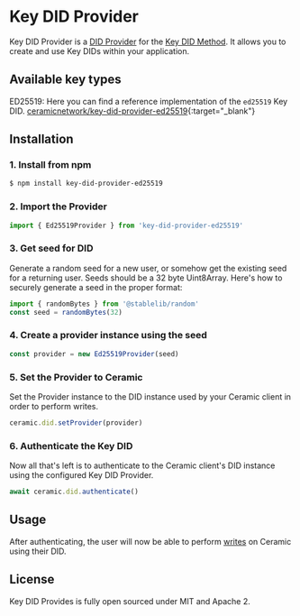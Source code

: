 # Key DID Provider
Key DID Provider is a [DID Provider](../../learn/glossary.md#did-provider) for the [Key DID Method](./method.md). It allows you to create and use Key DIDs within your application.

## Available key types

ED25519: Here you can find a reference implementation of the `ed25519` Key DID. [ceramicnetwork/key-did-provider-ed25519](https://github.com/ceramicnetwork/key-did-provider-ed25519){:target="_blank"}

## **Installation**

### 1. Install from npm

``` sh
$ npm install key-did-provider-ed25519
```

### 2. Import the Provider

``` javascript
import { Ed25519Provider } from 'key-did-provider-ed25519'
```

### 3. Get seed for DID

Generate a random seed for a new user, or somehow get the existing seed for a returning user. Seeds should be a 32 byte Uint8Array. Here's how to securely generate a seed in the proper format:

``` javascript
import { randomBytes } from '@stablelib/random'
const seed = randomBytes(32)
```

### 4. Create a provider instance using the seed

``` js
const provider = new Ed25519Provider(seed)
```

### 5. Set the Provider to Ceramic

Set the Provider instance to the DID instance used by your Ceramic client in order to perform writes.
``` javascript
ceramic.did.setProvider(provider)
```

### 6. Authenticate the Key DID
Now all that's left is to authenticate to the Ceramic client's DID instance using the configured Key DID Provider.
``` js
await ceramic.did.authenticate()
```

## **Usage**
After authenticating, the user will now be able to perform [writes](writes.md) on Ceramic using their DID.

## **License**
Key DID Provides is fully open sourced under MIT and Apache 2.

</br>
</br>
</br>
